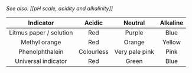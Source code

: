 *See also: [[pH scale, acidity and alkalinity]]*

| Indicator | Acidic | Neutral | Alkaline |
| :--: | :--: | :--: | :--: |
| Litmus paper / solution | Red | Purple | Blue |
| Methyl orange | Red | Orange | Yellow |
| Phenolphthalein | Colourless | Very pale pink | Pink |
| Universal indicator | Red | Green | Blue |
